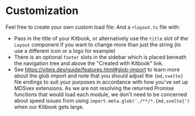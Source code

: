 # Customization

Feel free to create your own custom load file:
And a `+layout.ts` file with:
- Pass in the title of your Kitbook, or alternatively use the `title` slot of the `Layout` component if you want to change more than just the string (to use a different icon or a logo for example)
- There is an optional `footer` slots in the sidebar which is placed beneath the navigation tree and above the "Created with Kitbook" link.
- See https://vitejs.dev/guide/features.html#glob-import to learn more about the glob import and note that you should adjust the `{md,svelte}` file endings to suit your purposes in accordance with how you've set up MDSvex extensions. As we are not resolving the returned Promise functions that would load each module, we don't need to be concerned about speed issues from using `import.meta.glob('./**/*.{md,svelte}')` when our Kitbook gets large.
